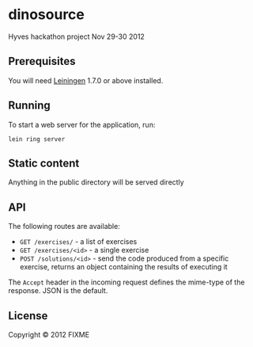 # dinosource

Hyves hackathon project Nov 29-30 2012

## Prerequisites

You will need [Leiningen][1] 1.7.0 or above installed.

[1]: https://github.com/technomancy/leiningen

## Running

To start a web server for the application, run:

    lein ring server

## Static content

Anything in the public directory will be served directly

## API

The following routes are available:

* `GET /exercises/` - a list of exercises
* `GET /exercises/<id>` - a single exercise
* `POST /solutions/<id>` - send the code produced from a specific exercise, returns an object containing the results of executing it

The `Accept` header in the incoming request defines the mime-type of the response.  JSON is the default.

## License

Copyright © 2012 FIXME
